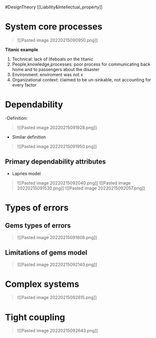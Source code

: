 #DesignTheory [[Liability&Intellectual_property]]
# System core processes
>![[Pasted image 20220215090950.png]]

**Titanic example**
1. Technical: lack of lifeboats on the titanic 
2. People,knowledge,processes: poor process for communicating back home and to passengers about the disaster
3. Environment: enviroment was not x
4. Organizational context: claimed to be un-sinkable, not accounting for every factor
# Dependability
-Definition:
>![[Pasted image 20220215091928.png]]
- Similar definition
>![[Pasted image 20220215091950.png]]
## Primary dependability attributes
- Lapries model
>![[Pasted image 20220215092040.png]]
>![[Pasted image 20220215091530.png]]
>![[Pasted image 20220215092057.png]]
# Types of errors
## Gems types of errors
>![[Pasted image 20220215091808.png]]
## Limitations of gems model
>![[Pasted image 20220215092140.png]]

# Complex systems
>![[Pasted image 20220215092615.png]]
# Tight coupling
>![[Pasted image 20220215092643.png]]